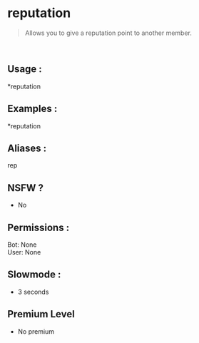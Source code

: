 # reputation

> Allows you to give a reputation point to another member.

<br>

## Usage :

*reputation

## Examples :

*reputation

## Aliases :

rep

## NSFW ?

- No

## Permissions :

Bot: None
<br>
User: None

## Slowmode :

- 3 seconds

## Premium Level

- No premium